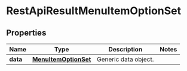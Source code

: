 
# RestApiResultMenuItemOptionSet

## Properties
Name | Type | Description | Notes
------------ | ------------- | ------------- | -------------
**data** | [**MenuItemOptionSet**](MenuItemOptionSet.md) | Generic data object. | 



